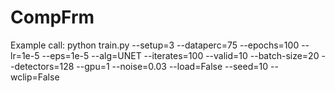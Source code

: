 # CompFrm
Example call: python train.py --setup=3 --dataperc=75 --epochs=100 --lr=1e-5 --eps=1e-5 --alg=UNET --iterates=100 --valid=10 --batch-size=20 --detectors=128 --gpu=1 --noise=0.03 --load=False --seed=10 --wclip=False
